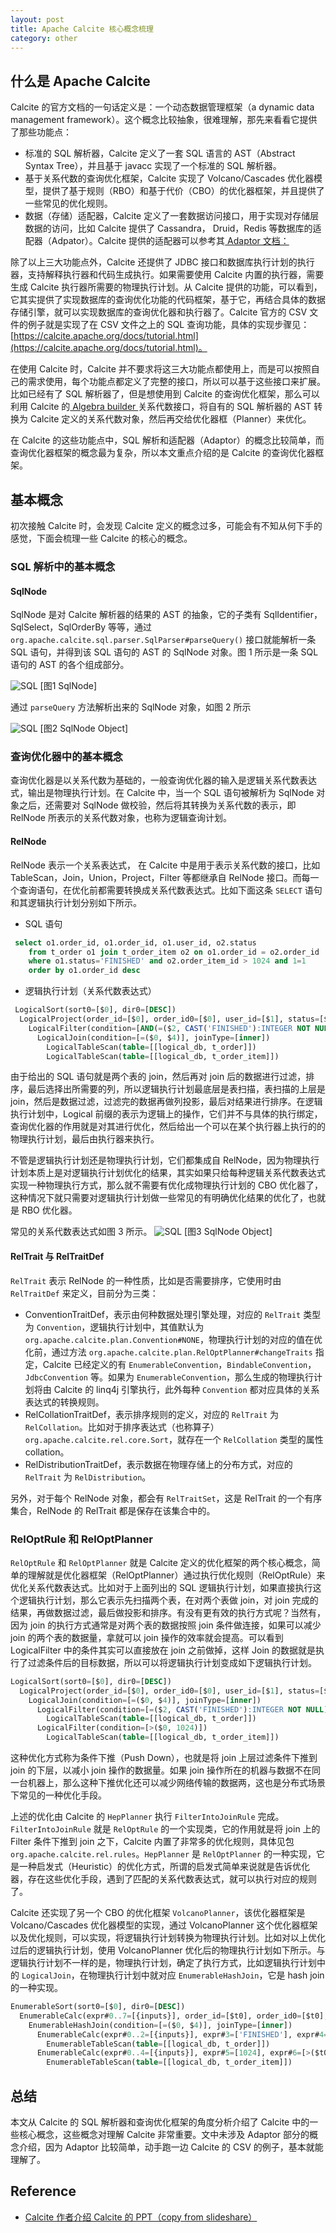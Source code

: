```yaml
---
layout: post
title: Apache Calcite 核心概念梳理
category: other
---
```


## 什么是 Apache Calcite

Calcite 的官方文档的一句话定义是：一个动态数据管理框架（a dynamic data management framework）。这个概念比较抽象，很难理解，那先来看看它提供了那些功能点：

* 标准的 SQL 解析器，Calcite 定义了一套 SQL 语言的 AST（Abstract Syntax Tree），并且基于 javacc 实现了一个标准的 SQL 解析器。
* 基于关系代数的查询优化框架，Calcite 实现了 Volcano/Cascades 优化器模型，提供了基于规则（RBO）和基于代价（CBO）的优化器框架，并且提供了一些常见的优化规则。
* 数据（存储）适配器，Calcite 定义了一套数据访问接口，用于实现对存储层数据的访问，比如 Calcite 提供了 Cassandra， Druid，Redis 等数据库的适配器（Adpator）。Calcite 提供的适配器可以参考其[ Adaptor 文档：](https://calcite.apache.org/docs/adapter.html)


除了以上三大功能点外，Calcite 还提供了 JDBC 接口和数据库执行计划的执行器，支持解释执行器和代码生成执行。如果需要使用 Calcite 内置的执行器，需要生成 Calcite 执行器所需要的物理执行计划。从 Calcite 提供的功能，可以看到，它其实提供了实现数据库的查询优化功能的代码框架，基于它，再结合具体的数据存储引擎，就可以实现数据库的查询优化器和执行器了。Calcite 官方的 CSV 文件的例子就是实现了在 CSV 文件之上的 SQL 查询功能，具体的实现步骤见：[https://calcite.apache.org/docs/tutorial.html](https://calcite.apache.org/docs/tutorial.html)。

在使用 Calcite 时，Calcite 并不要求将这三大功能点都使用上，而是可以按照自己的需求使用，每个功能点都定义了完整的接口，所以可以基于这些接口来扩展。比如已经有了 SQL 解析器了，但是想使用到 Calcite 的查询优化框架，那么可以利用 Calcite 的[ Algebra builder ](https://calcite.apache.org/docs/algebra.html)关系代数接口，将自有的 SQL 解析器的 AST 转换为 Calcite 定义的关系代数对象，然后再交给优化器框（Planner）来优化。

在 Calcite 的这些功能点中，SQL 解析和适配器（Adaptor）的概念比较简单，而查询优化器框架的概念最为复杂，所以本文重点介绍的是 Calcite 的查询优化器框架。


## 基本概念

初次接触 Calcite 时，会发现 Calcite 定义的概念过多，可能会有不知从何下手的感觉，下面会梳理一些 Calcite 的核心的概念。

### SQL 解析中的基本概念

#### SqlNode

SqlNode 是对 Calcite 解析器的结果的 AST 的抽象，它的子类有 SqlIdentifier，SqlSelect，SqlOrderBy 等等，通过 `org.apache.calcite.sql.parser.SqlParser#parseQuery()` 接口就能解析一条 SQL 语句，并得到该 SQL 语句的 AST 的 SqlNode 对象。图 1 所示是一条 SQL 语句的 AST 的各个组成部分。

![SQL](/images/introduction_calcite/sql_node.png)
[图1 SqlNode]

通过 `parseQuery` 方法解析出来的 SqlNode 对象，如图 2 所示

![SQL](/images/introduction_calcite/sql_node_object.png)
[图2 SqlNode Object]

### 查询优化器中的基本概念

查询优化器是以关系代数为基础的，一般查询优化器的输入是逻辑关系代数表达式，输出是物理执行计划。在 Calcite 中，当一个 SQL 语句被解析为 SqlNode 对象之后，还需要对 SqlNode 做校验，然后将其转换为关系代数的表示，即 RelNode 所表示的关系代数对象，也称为逻辑查询计划。

#### RelNode

RelNode 表示一个关系表达式， 在 Calcite 中是用于表示关系代数的接口，比如 TableScan，Join，Union，Project，Filter 等都继承自 RelNode 接口。而每一个查询语句，在优化前都需要转换成关系代数表达式。比如下面这条 `SELECT` 语句和其逻辑执行计划分别如下所示。

* SQL 语句

```sql
 select o1.order_id, o1.order_id, o1.user_id, o2.status 
 	from t_order o1 join t_order_item o2 on o1.order_id = o2.order_id 
 	where o1.status='FINISHED' and o2.order_item_id > 1024 and 1=1 
 	order by o1.order_id desc

```

* 逻辑执行计划（关系代数表达式）

```sql
 LogicalSort(sort0=[$0], dir0=[DESC])
  LogicalProject(order_id=[$0], order_id0=[$0], user_id=[$1], status=[$6])
    LogicalFilter(condition=[AND(=($2, CAST('FINISHED'):INTEGER NOT NULL), >($3, 1024), =(1, 1))])
      LogicalJoin(condition=[=($0, $4)], joinType=[inner])
        LogicalTableScan(table=[[logical_db, t_order]])
        LogicalTableScan(table=[[logical_db, t_order_item]])
```

由于给出的 SQL 语句就是两个表的 join，然后再对 join 后的数据进行过滤，排序，最后选择出所需要的列，所以逻辑执行计划最底层是表扫描，表扫描的上层是 join，然后是数据过滤，过滤完的数据再做列投影，最后对结果进行排序。在逻辑执行计划中，Logical 前缀的表示为逻辑上的操作，它们并不与具体的执行绑定，查询优化器的作用就是对其进行优化，然后给出一个可以在某个执行器上执行的的物理执行计划，最后由执行器来执行。

不管是逻辑执行计划还是物理执行计划，它们都集成自 RelNode，因为物理执行计划本质上是对逻辑执行计划优化的结果，其实如果只给每种逻辑关系代数表达式实现一种物理执行方式，那么就不需要有优化成物理执行计划的 CBO 优化器了，这种情况下就只需要对逻辑执行计划做一些常见的有明确优化结果的优化了，也就是 RBO 优化器。

常见的关系代数表达式如图 3 所示。
![SQL](/images/introduction_calcite/relation_expression.jpg)
[图3 SqlNode Object]


#### RelTrait 与 RelTraitDef

`RelTrait` 表示 RelNode 的一种性质，比如是否需要排序，它使用时由 `RelTraitDef` 来定义，目前分为三类：

* ConventionTraitDef，表示由何种数据处理引擎处理，对应的 `RelTrait` 类型为 `Convention`，逻辑执行计划中，其值默认为 `org.apache.calcite.plan.Convention#NONE`，物理执行计划的对应的值在优化前，通过方法 `org.apache.calcite.plan.RelOptPlanner#changeTraits` 指定，Calcite 已经定义的有 `EnumerableConvention`，`BindableConvention`，`JdbcConvention` 等。如果为 `EnumerableConvention`，那么生成的物理执行计划将由 Calcite 的 linq4j 引擎执行，此外每种 `Convention` 都对应具体的关系表达式的转换规则。
* RelCollationTraitDef，表示排序规则的定义，对应的 `RelTrait` 为 `RelCollation`。比如对于排序表达式（也称算子） `org.apache.calcite.rel.core.Sort`，就存在一个 `RelCollation` 类型的属性 collation。
* RelDistributionTraitDef，表示数据在物理存储上的分布方式，对应的 `RelTrait` 为 `RelDistribution`。

另外，对于每个 RelNode 对象，都会有 `RelTraitSet`，这是 RelTrait 的一个有序集合，RelNode 的 RelTrait 都是保存在该集合中的。


### RelOptRule 和 RelOptPlanner

`RelOptRule` 和 `RelOptPlanner` 就是 Calcite 定义的优化框架的两个核心概念，简单的理解就是优化器框架（RelOptPlanner）通过执行优化规则（RelOptRule）来优化关系代数表达式。比如对于上面列出的 SQL 逻辑执行计划，如果直接执行这个逻辑执行计划，那么它表示先扫描两个表，在对两个表做 join，对 join 完成的结果，再做数据过滤，最后做投影和排序。有没有更有效的执行方式呢？当然有，因为 join 的执行方式通常是对两个表的数据按照 join 条件做连接，如果可以减少 join 的两个表的数据量，拿就可以 join 操作的效率就会提高。可以看到 LogicalFilter 中的条件其实可以直接放在 join 之前做掉，这样 Join 的数据就是执行了过滤条件后的目标数据，所以可以将逻辑执行计划变成如下逻辑执行计划。

```sql
LogicalSort(sort0=[$0], dir0=[DESC])
  LogicalProject(order_id=[$0], order_id0=[$0], user_id=[$1], status=[$6])
    LogicalJoin(condition=[=($0, $4)], joinType=[inner])
      LogicalFilter(condition=[=($2, CAST('FINISHED'):INTEGER NOT NULL)])
        LogicalTableScan(table=[[logical_db, t_order]])
      LogicalFilter(condition=[>($0, 1024)])
        LogicalTableScan(table=[[logical_db, t_order_item]])
```

这种优化方式称为条件下推（Push Down），也就是将 join 上层过滤条件下推到 join 的下层，以减小 join 操作的数据量。如果 join 操作所在的机器与数据不在同一台机器上，那么这种下推优化还可以减少网络传输的数据两，这也是分布式场景下常见的一种优化手段。

上述的优化由 Calcite 的 `HepPlanner` 执行 `FilterIntoJoinRule` 完成。`FilterIntoJoinRule` 就是 `RelOptRule` 的一个实现类，它的作用就是将 join 上的 Filter 条件下推到 join 之下，Calcite 内置了非常多的优化规则，具体见包 `org.apache.calcite.rel.rules`。`HepPlanner` 是  `RelOptPlanner` 的一种实现，它是一种启发式（Heuristic）的优化方式，所谓的启发式简单来说就是告诉优化器，存在这些优化手段，遇到了匹配的关系代数表达式，就可以执行对应的规则了。

Calcite 还实现了另一个 CBO 的优化框架 `VolcanoPlanner`，该优化器框架是 Volcano/Cascades 优化器模型的实现，通过 VolcanoPlanner 这个优化器框架以及优化规则，可以实现，将逻辑执行计划转换为物理执行计划。比如对以上优化过后的逻辑执行计划，使用 VolcanoPlanner 优化后的物理执行计划如下所示。与逻辑执行计划不一样的是，物理执行计划，确定了执行方式，比如逻辑执行计划中的 `LogicalJoin`，在物理执行计划中就对应 `EnumerableHashJoin`，它是 hash join 的一种实现。

```sql
EnumerableSort(sort0=[$0], dir0=[DESC])
  EnumerableCalc(expr#0..7=[{inputs}], order_id=[$t0], order_id0=[$t0], user_id=[$t1], status=[$t6])
    EnumerableHashJoin(condition=[=($0, $4)], joinType=[inner])
      EnumerableCalc(expr#0..2=[{inputs}], expr#3=['FINISHED'], expr#4=[CAST($t3):INTEGER NOT NULL], expr#5=[=($t2, $t4)], proj#0..2=[{exprs}], $condition=[$t5])
        EnumerableTableScan(table=[[logical_db, t_order]])
      EnumerableCalc(expr#0..4=[{inputs}], expr#5=[1024], expr#6=[>($t0, $t5)], proj#0..4=[{exprs}], $condition=[$t6])
        EnumerableTableScan(table=[[logical_db, t_order_item]])
```

## 总结

本文从 Calcite 的 SQL 解析器和查询优化框架的角度分析介绍了 Calcite 中的一些核心概念，这些概念对理解 Calcite 非常重要。文中未涉及 Adaptor 部分的概念介绍，因为 Adaptor 比较简单，动手跑一边 Calcite 的 CSV 的例子，基本就能理解了。

## Reference 

* [Calcite 作者介绍 Calcite 的 PPT（copy from slideshare）](https://github.com/guimingyue/guimingyue.github.io/blob/master/images/introduction-to-apache-calcite_8.pdf)

